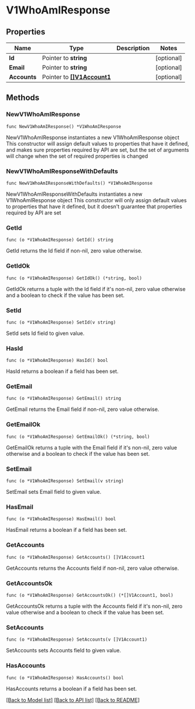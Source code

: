 # V1WhoAmIResponse

## Properties

Name | Type | Description | Notes
------------ | ------------- | ------------- | -------------
**Id** | Pointer to **string** |  | [optional] 
**Email** | Pointer to **string** |  | [optional] 
**Accounts** | Pointer to [**[]V1Account1**](V1Account1.md) |  | [optional] 

## Methods

### NewV1WhoAmIResponse

`func NewV1WhoAmIResponse() *V1WhoAmIResponse`

NewV1WhoAmIResponse instantiates a new V1WhoAmIResponse object
This constructor will assign default values to properties that have it defined,
and makes sure properties required by API are set, but the set of arguments
will change when the set of required properties is changed

### NewV1WhoAmIResponseWithDefaults

`func NewV1WhoAmIResponseWithDefaults() *V1WhoAmIResponse`

NewV1WhoAmIResponseWithDefaults instantiates a new V1WhoAmIResponse object
This constructor will only assign default values to properties that have it defined,
but it doesn't guarantee that properties required by API are set

### GetId

`func (o *V1WhoAmIResponse) GetId() string`

GetId returns the Id field if non-nil, zero value otherwise.

### GetIdOk

`func (o *V1WhoAmIResponse) GetIdOk() (*string, bool)`

GetIdOk returns a tuple with the Id field if it's non-nil, zero value otherwise
and a boolean to check if the value has been set.

### SetId

`func (o *V1WhoAmIResponse) SetId(v string)`

SetId sets Id field to given value.

### HasId

`func (o *V1WhoAmIResponse) HasId() bool`

HasId returns a boolean if a field has been set.

### GetEmail

`func (o *V1WhoAmIResponse) GetEmail() string`

GetEmail returns the Email field if non-nil, zero value otherwise.

### GetEmailOk

`func (o *V1WhoAmIResponse) GetEmailOk() (*string, bool)`

GetEmailOk returns a tuple with the Email field if it's non-nil, zero value otherwise
and a boolean to check if the value has been set.

### SetEmail

`func (o *V1WhoAmIResponse) SetEmail(v string)`

SetEmail sets Email field to given value.

### HasEmail

`func (o *V1WhoAmIResponse) HasEmail() bool`

HasEmail returns a boolean if a field has been set.

### GetAccounts

`func (o *V1WhoAmIResponse) GetAccounts() []V1Account1`

GetAccounts returns the Accounts field if non-nil, zero value otherwise.

### GetAccountsOk

`func (o *V1WhoAmIResponse) GetAccountsOk() (*[]V1Account1, bool)`

GetAccountsOk returns a tuple with the Accounts field if it's non-nil, zero value otherwise
and a boolean to check if the value has been set.

### SetAccounts

`func (o *V1WhoAmIResponse) SetAccounts(v []V1Account1)`

SetAccounts sets Accounts field to given value.

### HasAccounts

`func (o *V1WhoAmIResponse) HasAccounts() bool`

HasAccounts returns a boolean if a field has been set.


[[Back to Model list]](../README.md#documentation-for-models) [[Back to API list]](../README.md#documentation-for-api-endpoints) [[Back to README]](../README.md)


